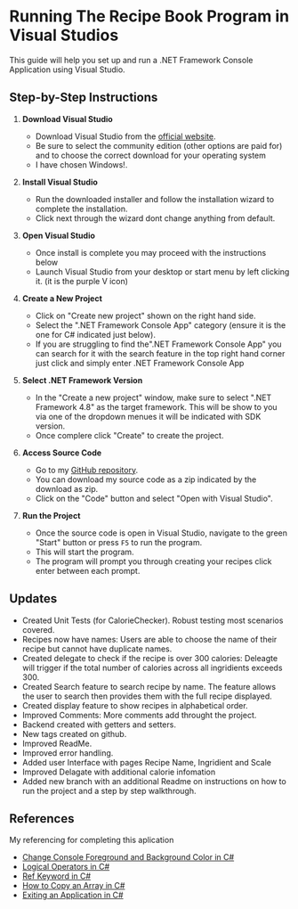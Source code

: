 # Running The Recipe Book Program in Visual Studios 

This guide will help you set up and run a .NET Framework Console Application using Visual Studio.


## Step-by-Step Instructions 

1. **Download Visual Studio**
    - Download Visual Studio from the [official website](https://visualstudio.microsoft.com/downloads/).
    - Be sure to select the community edition (other options are paid for) and to choose the correct download for your operating system
    - I have chosen Windows!.

2. **Install Visual Studio**
    - Run the downloaded installer and follow the installation wizard to complete the installation.
    - Click next through the wizard dont change anything from default.

3. **Open Visual Studio**
    - Once install is complete you may proceed with the instructions below
    - Launch Visual Studio from your desktop or start menu by left clicking it. (it is the purple V icon)

5. **Create a New Project**
    - Click on "Create new project" shown on the right hand side.
    - Select the ".NET Framework Console App" category (ensure it is the one for C# indicated just below).
    - If you are struggling to find the".NET Framework Console App" you can search for it with the search feature in the top right hand corner just click and simply enter .NET Framework     Console App

6. **Select .NET Framework Version**
    - In the "Create a new project" window, make sure to select ".NET Framework 4.8" as the target framework. This will be show to you via one of the dropdown menues it will be indicated with SDK version.
    - Once complere click "Create" to create the project.

7. **Access Source Code**
    - Go to my [GitHub repository](https://github.com/JacquesLife/RecipeBook/tree/master).
    - You can download my source code as a zip indicated by the download as zip.
    - Click on the "Code" button and select "Open with Visual Studio".

8. **Run the Project**
    - Once the source code is open in Visual Studio, navigate to the green "Start" button or press `F5` to run the program.
    - This will start the program.
    - The program will prompt you through creating your recipes click enter between each prompt.


## Updates
- Created Unit Tests (for CalorieChecker). Robust testing most scenarios covered.
- Recipes now have names: Users are able to choose the name of their recipe but cannot have duplicate names. 
- Created delegate to check if the recipe is over 300 calories: Deleagte will trigger if the total number of calories across all ingridients exceeds 300.
- Created Search feature to search recipe by name. The feature allows the user to search then provides them with the full recipe displayed. 
- Created display feature to show recipes in alphabetical order.
- Improved Comments: More comments add throught the project.
- Backend created with getters and setters. 
- New tags created on github.
- Improved ReadMe.
- Improved error handling.
- Added user Interface with pages Recipe Name, Ingridient and Scale
- Improved Delagate with additional calorie infomation
- Added new branch with an additional Readme on instructions on how to run the project and a step by step walkthrough. 


## References

My referencing for completing this aplication

- [Change Console Foreground and Background Color in C#](https://www.c-sharpcorner.com/article/change-console-foreground-and-background-color-in-c-sharp/)
- [Logical Operators in C#](https://www.w3schools.com/cs/cs_operators_logical.php)
- [Ref Keyword in C#](https://www.geeksforgeeks.org/ref-in-c-sharp/)
- [How to Copy an Array in C#](https://www.c-sharpcorner.com/article/how-to-copy-an-array-in-c-sharp/)
- [Exiting an Application in C#](https://www.c-sharpcorner.com/UploadFile/c713c3/how-to-exit-in-C-Sharp/)
